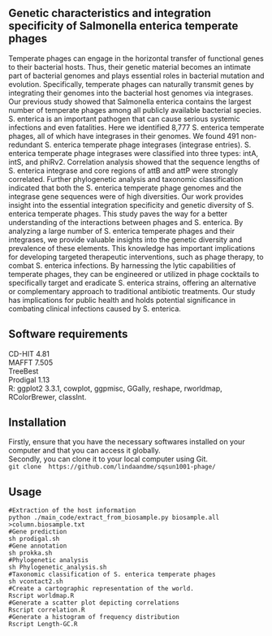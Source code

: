 ## Genetic characteristics and integration specificity of Salmonella enterica temperate phages
Temperate phages can engage in the horizontal transfer of functional genes to their bacterial hosts. Thus, their genetic material becomes an intimate part of bacterial genomes and plays essential roles in bacterial mutation and evolution. Specifically, temperate phages can naturally transmit genes by integrating their genomes into the bacterial host genomes via integrases. Our previous study showed that Salmonella enterica contains the largest number of temperate phages among all publicly available bacterial species. S. enterica is an important pathogen that can cause serious systemic infections and even fatalities. Here we identified 8,777 S. enterica temperate phages, all of which have integrases in their genomes. We found 491 non-redundant S. enterica temperate phage integrases (integrase entries). S. enterica temperate phage integrases were classified into three types: intA, intS, and phiRv2. Correlation analysis showed that the sequence lengths of S. enterica integrase and core regions of attB and attP were strongly correlated. Further phylogenetic analysis and taxonomic classification indicated that both the S. enterica temperate phage genomes and the integrase gene sequences were of high diversities. Our work provides insight into the essential integration specificity and genetic diversity of S. enterica temperate phages. This study paves the way for a better understanding of the interactions between phages and S. enterica. By analyzing a large number of S. enterica temperate phages and their integrases, we provide valuable insights into the genetic diversity and prevalence of these elements. This knowledge has important implications for developing targeted therapeutic interventions, such as phage therapy, to combat S. enterica infections. By harnessing the lytic capabilities of temperate phages, they can be engineered or utilized in phage cocktails to specifically target and eradicate S. enterica strains, offering an alternative or complementary approach to traditional antibiotic treatments. Our study has implications for public health and holds potential significance in combating clinical infections caused by S. enterica.<br/>

## Software requirements <br/>
CD-HIT 4.81 <br/>
MAFFT 7.505 <br/>
TreeBest <br/>
Prodigal 1.13 <br/>
R: ggplot2 3.3.1, cowplot, ggpmisc, GGally, reshape, rworldmap, RColorBrewer, classInt.<br/>

## Installation 
Firstly, ensure that you have the necessary softwares installed on your computer and that you can access it globally. <br/>
Secondly, you can clone it to your local computer using Git.<br/>
```git clone  https://github.com/lindaandme/sqsun1001-phage/ ```

## Usage

``` 
#Extraction of the host information
python ./main_code/extract_from_biosample.py biosample.all >column.biosample.txt
#Gene prediction
sh prodigal.sh
#Gene annotation
sh prokka.sh
#Phylogenetic analysis
sh Phylogenetic_analysis.sh
#Taxonomic classification of S. enterica temperate phages
sh vcontact2.sh
#Create a cartographic representation of the world.
Rscript worldmap.R
#Generate a scatter plot depicting correlations
Rscript correlation.R
#Generate a histogram of frequency distribution
Rscript Length-GC.R


